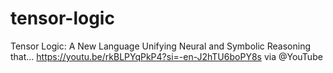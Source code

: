 # tensor-logic

Tensor Logic: A New Language Unifying Neural and Symbolic Reasoning that... https://youtu.be/rkBLPYqPkP4?si=-en-J2hTU6boPY8s via @YouTube 

